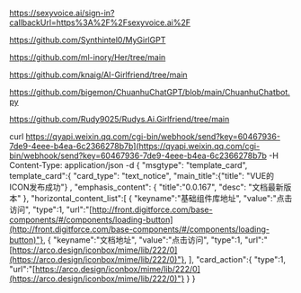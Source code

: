 https://sexyvoice.ai/sign-in?callbackUrl=https%3A%2F%2Fsexyvoice.ai%2F

https://github.com/Synthintel0/MyGirlGPT

https://github.com/ml-inory/Her/tree/main

https://github.com/knaig/AI-Girlfriend/tree/main

https://github.com/bigemon/ChuanhuChatGPT/blob/main/ChuanhuChatbot.py


https://github.com/Rudy9025/Rudys.Ai.Girlfriend/tree/main

curl https://qyapi.weixin.qq.com/cgi-bin/webhook/send?key=60467936-7de9-4eee-b4ea-6c2366278b7b](https://qyapi.weixin.qq.com/cgi-bin/webhook/send?key=60467936-7de9-4eee-b4ea-6c2366278b7b -H Content-Type: application/json -d {
 "msgtype": "template_card",
  template_card":{
		"card_type": "text_notice", "main_title":{"title": "VUE的ICON发布成功"} ,
		 "emphasis_content": { "title":"0.0.167", "desc": "文档最新版本" },
		 "horizontal_content_list":[
		   { "keyname":"基础组件库地址", "value":"点击访问", "type":1, "url":"[http://front.digitforce.com/base-components/#/components/loading-button](http://front.digitforce.com/base-components/#/components/loading-button)"},
		   { "keyname":"文档地址", "value":"点击访问", "type":1, "url":"[https://arco.design/iconbox/mime/lib/222/0](https://arco.design/iconbox/mime/lib/222/0)"},
		   ],
		   "card_action":{ "type":1, "url":"[https://arco.design/iconbox/mime/lib/222/0](https://arco.design/iconbox/mime/lib/222/0)"}
	}
}	   